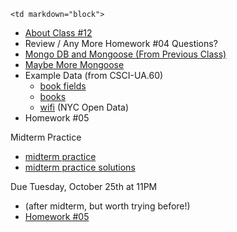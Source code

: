 	<td markdown="block">

* [About Class #12](slides/12/meta.html)
* Review / Any More Homework #04 Questions?
* [Mongo DB  and Mongoose (From Previous Class)](slides/11/mongo.html)
* [Maybe More Mongoose](slides/12/mongoose.html)
* Example Data (from CSCI-UA.60)
	* [book fields](resources/data/books_fields.txt)
	* [books](resources/data/books.csv)
	* [wifi](resources/data/wifi3.json) (NYC Open Data)
* Homework #05


</td>
	<td markdown="block">
<!--
* Chapter 
* Chapter 
-->
</td>
	<td markdown="block">

Midterm Practice

* [midterm practice](resources/handouts/midterm_1/midterm_1_practice.pdf)
* [midterm practice solutions](resources/handouts/midterm_1/midterm_1_practice_solutions.pdf)

Due Tuesday, October 25th at 11PM

* (after midterm, but worth trying before!)
* [Homework #05](homework/05.html)
</td>
